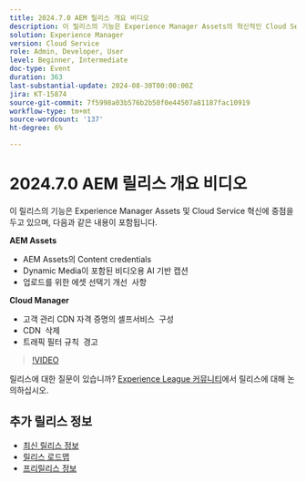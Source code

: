 ```yaml
---
title: 2024.7.0 AEM 릴리스 개요 비디오
description: 이 릴리스의 기능은 Experience Manager Assets의 혁신적인 Cloud Service과 Content Credentials의 혁신적인 기능에 초점을 맞추며, 다음과 같은 기능이 포함됩니다. AEM Assets​Asset Selector를 포함한 비디오용​AEM Assets의 Dynamic Media 기능 업로드​Cloud Manager:고객 관리 CDN 자격 증명의 셀프서비스 구성​CDN​ ​트래픽 제거 규칙 필터
solution: Experience Manager
version: Cloud Service
role: Admin, Developer, User
level: Beginner, Intermediate
doc-type: Event
duration: 363
last-substantial-update: 2024-08-30T00:00:00Z
jira: KT-15874
source-git-commit: 7f5998a03b576b2b50f0e44507a81187fac10919
workflow-type: tm+mt
source-wordcount: '137'
ht-degree: 6%

---
```


# 2024.7.0 AEM 릴리스 개요 비디오

이 릴리스의 기능은 Experience Manager Assets 및 Cloud Service 혁신에 중점을 두고 있으며, 다음과 같은 내용이 포함됩니다.

**AEM Assets**

* AEM Assets의 Content credentials&#x200B;
* Dynamic Media이 포함된 비디오용 AI 기반 캡션&#x200B;
* 업로드를 위한 에셋 선택기 개선 &#x200B; 사항

**Cloud Manager**

* 고객 관리 CDN 자격 증명의 셀프서비스 &#x200B; 구성
* CDN &#x200B; 삭제
* 트래픽 필터 규칙 &#x200B; 경고

>[!VIDEO](https://video.tv.adobe.com/v/3431707/?learn=on)


릴리스에 대한 질문이 있습니까?  [Experience League 커뮤니티](https://adobe.ly/3X9WQfF)에서 릴리스에 대해 논의하십시오.

## 추가 릴리스 정보

* [최신 릴리스 정보](https://experienceleague.adobe.com/docs/experience-manager-cloud-service/content/release-notes/home.html?lang=ko-KR)
* [릴리스 로드맵](https://experienceleague.adobe.com/docs/experience-manager-release-information/aem-release-updates/update-releases-roadmap.html)
* [프리릴리스 정보](https://experienceleague.adobe.com/docs/experience-manager-cloud-service/content/release-notes/prerelease.html)
